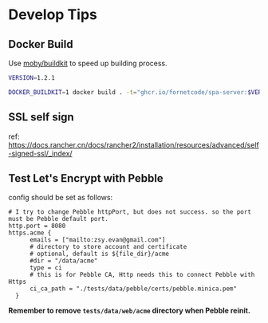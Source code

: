 # Develop Tips

## Docker Build

Use [moby/buildkit](https://github.com/moby/buildkit) to speed up building process.

```bash
VERSION=1.2.1

DOCKER_BUILDKIT=1 docker build . -t="ghcr.io/fornetcode/spa-server:$VERSION"

```

## SSL self sign

ref: https://docs.rancher.cn/docs/rancher2/installation/resources/advanced/self-signed-ssl/_index/

## Test Let's Encrypt with Pebble

config should be set as follows:

```shell
# I try to change Pebble httpPort, but does not success. so the port must be Pebble default port.
http.port = 8080
https.acme {
      emails = ["mailto:zsy.evan@gmail.com"]
      # directory to store account and certificate
      # optional, default is ${file_dir}/acme
      #dir = "/data/acme"
      type = ci
      # this is for Pebble CA, Http needs this to connect Pebble with Https
      ci_ca_path = "./tests/data/pebble/certs/pebble.minica.pem"
  }
```

**Remember to remove `tests/data/web/acme` directory when Pebble reinit.**
